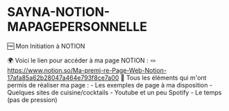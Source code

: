 # SAYNA-NOTION-MAPAGEPERSONNELLE
🆓 Mon Initiation à NOTION

🌍 Voici le lien pour accéder à ma page NOTION : 
🪢 https://www.notion.so/Ma-premi-re-Page-Web-Notion-17afa85a62b28047a464e793f8ce7a00
🔎 Tous les éléments qui m'ont permis de réaliser ma page : 
    - Les exemples de page à ma disposition
    - Quelques sites de cuisine/cocktails
    - Youtube et un peu Spotify
    - Le temps (pas de pression)
